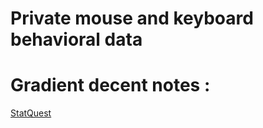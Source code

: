 # Private mouse and keyboard behavioral data



# Gradient decent notes :
<a href="[https://www.google.com/](https://www.youtube.com/watch?v=sDv4f4s2SB8)" target="_blank">StatQuest</a>
